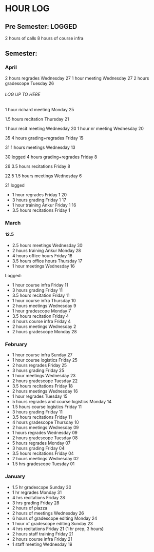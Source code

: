 # HOUR LOG

## Pre Semester: LOGGED
2 hours of calls
8 hours of course infra

## Semester:

### April

2 hours      regrades                       Wednesday 27
1 hour       meeting                        Wednesday 27
2 hours      gradescope                     Tuesday   26

###### LOG UP TO HERE ######
1 hour       richard meeting                Monday    25

1.5 hours    recitation                     Thursday  21

1 hour       recit meeting                  Wednesday 20
1 hour       nr meeting                     Wednesday 20

35
4 hours      grading+regrades               Friday 15

31
1 hours      meetings                       Wednesday 13


30 logged
4 hours      grading+regrades               Friday 8

26
3.5 hours    recitations                    Friday 8

22.5
1.5 hours    meetings                       Wednesday 6

21 logged
* 1 hour     regrades                       Friday 1
20
* 3 hours    grading                        Friday 1
17
* 1 hour     training Ankur                 Friday 1
16
* 3.5 hours  recitations                    Friday 1

### March
#### 12.5
* 2.5 hours  meetings                       Wednesday 30
* 2 hours    training Ankur                 Monday 28
* 4 hours    office hours                   Friday 18
* 3.5 hours  office hours                   Thursday 17
* 1 hour     meetings                       Wednesday 16

Logged:

* 1 hour     course infra                   Friday 11
* 3 hours    grading                        Friday 11
* 3.5 hours  recitation                     Friday 11
* 1 hour     course infra                   Thursday 10
* 2 hours    meetings                       Wednesday 9
* 1 hour     gradescope                     Monday 7
* 3.5 hours  recitation                     Friday 4
* 4 hours    course infra                   Friday 4
* 2 hours    meetings                       Wednesday 2
* 2 hours    gradescope                     Monday 28

### February

* 1 hour     course infra                   Sunday 27
* 1 hour     course logistics               Friday 25
* 2 hours    regrades                       Friday 25
* 3 hours    grading                        Friday 25
* 1 hour     meetings                       Wednesday 23
* 2 hours    gradescope                     Tuesday 22
* 3.5 hours  recitations                    Friday 18
* 2 hours    meetings                       Wednesday 16
* 1 hour     regrades                       Tuesday 15
* 5 hours    regrades and course logistics  Monday 14
* 1.5 hours  course logistics               Friday 11
* 3 hours    grading                        Friday 11
* 3.5 hours  recitations                    Friday 11
* 4 hours    gradescope                     Thursday 10
* 2 hours    meetings                       Wednesday 09
* 1 hours    regrades                       Wednesday 09
* 2 hours    gradescope                     Tuesday 08
* 5 hours    regrades                       Monday 07
* 3 hours    grading                        Friday 04
* 3.5 hours  recitations                    Friday 04
* 2 hours    meetings                       Wednesday 02
* 1.5 hrs    gradescope                     Tuesday 01

### January

* 1.5 hr gradescope Sunday 30
* 1 hr regrades Monday 31
* 4 hrs recitations Friday 28
* 3 hrs grading Friday 28
* 2 hours of piazza 
* 2 hours of meetings Wednesday 26 
* 6 hours of gradescope editing Monday 24
* 1 hour of gradescope editing Sunday 23
* 4 hrs recitations Friday 21 (1 hr prep, 3 hours)
* 2 hours staff training Friday 21
* 2 hours course infra Friday 21
* 1 staff meeting Wednesday 19

